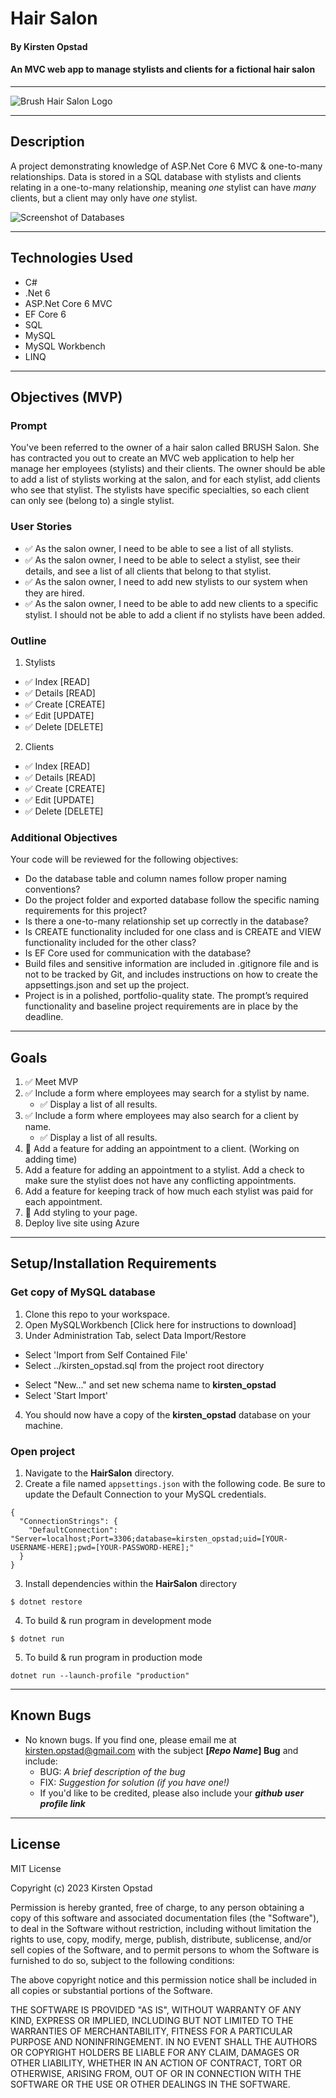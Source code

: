 # Hair Salon

#### By Kirsten Opstad

#### An MVC web app to manage stylists and clients for a fictional hair salon
***
![Brush Hair Salon Logo](HairSalon/wwwroot/images/Salon.png)
***
## Description


A project demonstrating knowledge of ASP.Net Core 6 MVC & one-to-many relationships. Data is stored in a SQL database with stylists and clients relating in a one-to-many relationship, meaning *one* stylist can have *many* clients, but a client may only have *one* stylist.

![Screenshot of Databases](HairSalon/wwwroot/images/SalonSchemas.png)

*** 

## Technologies Used

* C#
* .Net 6
* ASP.Net Core 6 MVC
* EF Core 6
* SQL
* MySQL
* MySQL Workbench
* LINQ

***

## Objectives (MVP)

### Prompt
You've been referred to the owner of a hair salon called BRUSH Salon. She has contracted you out to create an MVC web application to help her manage her employees (stylists) and their clients. The owner should be able to add a list of stylists working at the salon, and for each stylist, add clients who see that stylist. The stylists have specific specialties, so each client can only see (belong to) a single stylist.

### User Stories
  * ✅ As the salon owner, I need to be able to see a list of all stylists. 
  * ✅ As the salon owner, I need to be able to select a stylist, see their details, and see a list of all clients that belong to that stylist. 
  * ✅ As the salon owner, I need to add new stylists to our system when they are hired. 
  * ✅ As the salon owner, I need to be able to add new clients to a specific stylist. I should not be able to add a client if no stylists have been added. 

### Outline
1. Stylists 
  - ✅ Index [READ] 
  - ✅ Details [READ] 
  - ✅ Create [CREATE] 
  - ✅ Edit [UPDATE]
  - ✅ Delete [DELETE]

2. Clients 
  - ✅ Index [READ] 
  - ✅ Details [READ] 
  - ✅ Create [CREATE]
  - ✅ Edit [UPDATE]
  - ✅ Delete [DELETE]

<!-- #### Naming
Note: You must follow the naming conventions for your project. Projects that do not follow these conventions will not be reviewed and will be returned not passing.

Use your first name and last name to name your database in the following way:

Production Database: first_last
Use the following name for your directory:

Main Project Folder: HairSalon

#### Exported Database
When you're finished, export the .sql file holding the information from your production database.

Please commit this file with your project in the top level of your solution folder. Again, use your first and last name as the file name following the pattern below:

Production Database: first_last.sql
If you name your database, project folder, or .sql file incorrectly your project will be sent back to you immediately without being graded. -->

### Additional Objectives
Your code will be reviewed for the following objectives:

* Do the database table and column names follow proper naming conventions?
* Do the project folder and exported database follow the specific naming requirements for this project?
* Is there a one-to-many relationship set up correctly in the database?
* Is CREATE functionality included for one class and is CREATE and VIEW functionality included for the other class?
* Is EF Core used for communication with the database?
* Build files and sensitive information are included in .gitignore file and is not to be tracked by Git, and includes instructions on how to create the appsettings.json and set up the project.
* Project is in a polished, portfolio-quality state.
The prompt’s required functionality and baseline project requirements are in place by the deadline.

***

## Goals
1. ✅ Meet MVP 
2. ✅ Include a form where employees may search for a stylist by name. 
    * ✅ Display a list of all results.
3. ✅ Include a form where employees may also search for a client by name. 
    * ✅ Display a list of all results. 
4. 📌 Add a feature for adding an appointment to a client. (Working on adding time)
5. Add a feature for adding an appointment to a stylist. Add a check to make sure the stylist does not have any conflicting appointments.
6. Add a feature for keeping track of how much each stylist was paid for each appointment.
7. 📌 Add styling to your page.
8. Deploy live site using Azure

***
## Setup/Installation Requirements

### Get copy of MySQL database
1. Clone this repo to your workspace.
2. Open MySQLWorkbench [Click here for instructions to download]
3. Under Administration Tab, select Data Import/Restore
  * Select 'Import from Self Contained File'
  * Select ../kirsten_opstad.sql from the project root directory
  <!-- ![Screenshot of MySQL Import Settings](INSERT SCREENSHOT LINK) -->
  * Select "New..." and set new schema name to **kirsten_opstad**
  * Select 'Start Import'
4. You should now have a copy of the **kirsten_opstad** database on your machine.

### Open project
1. Navigate to the **HairSalon** directory.
2. Create a file named `appsettings.json` with the following code. Be sure to update the Default Connection to your MySQL credentials.
```
{
  "ConnectionStrings": {
    "DefaultConnection": "Server=localhost;Port=3306;database=kirsten_opstad;uid=[YOUR-USERNAME-HERE];pwd=[YOUR-PASSWORD-HERE];"
  }
}
```
3. Install dependencies within the **HairSalon** directory
```
$ dotnet restore
```

4. To build & run program in development mode 
 ```
 $ dotnet run
 ```

5. To build & run program in production mode 
 ```
 dotnet run --launch-profile "production"
 ```
***
## Known Bugs

* No known bugs. If you find one, please email me at kirsten.opstad@gmail.com with the subject **[_Repo Name_] Bug** and include:
  * BUG: _A brief description of the bug_
  * FIX: _Suggestion for solution (if you have one!)_
  * If you'd like to be credited, please also include your **_github user profile link_**
***
## License

MIT License

Copyright (c) 2023 Kirsten Opstad 

Permission is hereby granted, free of charge, to any person obtaining a copy of this software and associated documentation files (the "Software"), to deal in the Software without restriction, including without limitation the rights to use, copy, modify, merge, publish, distribute, sublicense, and/or sell copies of the Software, and to permit persons to whom the Software is furnished to do so, subject to the following conditions:

The above copyright notice and this permission notice shall be included in all copies or substantial portions of the Software.

THE SOFTWARE IS PROVIDED "AS IS", WITHOUT WARRANTY OF ANY KIND, EXPRESS OR IMPLIED, INCLUDING BUT NOT LIMITED TO THE WARRANTIES OF MERCHANTABILITY, FITNESS FOR A PARTICULAR PURPOSE AND NONINFRINGEMENT. IN NO EVENT SHALL THE AUTHORS OR COPYRIGHT HOLDERS BE LIABLE FOR ANY CLAIM, DAMAGES OR OTHER LIABILITY, WHETHER IN AN ACTION OF CONTRACT, TORT OR OTHERWISE, ARISING FROM, OUT OF OR IN CONNECTION WITH THE SOFTWARE OR THE USE OR OTHER DEALINGS IN THE SOFTWARE.
